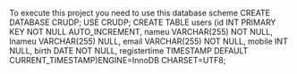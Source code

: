 To execute this project you need to use this database scheme
CREATE DATABASE CRUDP;
USE CRUDP;
CREATE TABLE users
(id INT PRIMARY KEY NOT NULL AUTO_INCREMENT,
nameu VARCHAR(255) NOT NULL,
lnameu VARCHAR(255) NULL,
email VARCHAR(255) NOT NULL,
mobile INT NULL,
birth DATE NOT NULL,
registertime TIMESTAMP DEFAULT CURRENT_TIMESTAMP)ENGINE=InnoDB CHARSET=UTF8;
